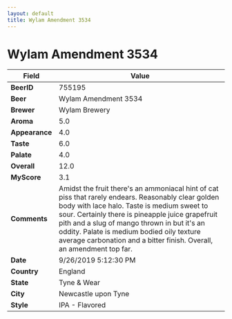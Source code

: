 ```yaml
---
layout: default
title: Wylam Amendment 3534
---
```


# Wylam Amendment 3534

| Field         | Value     |
|---------------|-----------|
| **BeerID** | 755195 |
| **Beer** | Wylam Amendment 3534 |
| **Brewer** | Wylam Brewery |
| **Aroma** | 5.0 |
| **Appearance** | 4.0 |
| **Taste** | 6.0 |
| **Palate** | 4.0 |
| **Overall** | 12.0 |
| **MyScore** | 3.1 |
| **Comments** | Amidst the fruit there's an ammoniacal hint of cat piss that rarely endears. Reasonably clear golden body with lace halo. Taste is medium sweet to sour. Certainly there is pineapple juice grapefruit pith and a slug of mango thrown in but it's an oddity. Palate is medium bodied oily texture average carbonation and a bitter finish. Overall, an amendment top far. |
| **Date** | 9/26/2019 5:12:30 PM |
| **Country** | England |
| **State** | Tyne &amp; Wear |
| **City** | Newcastle upon Tyne |
| **Style** | IPA - Flavored |
